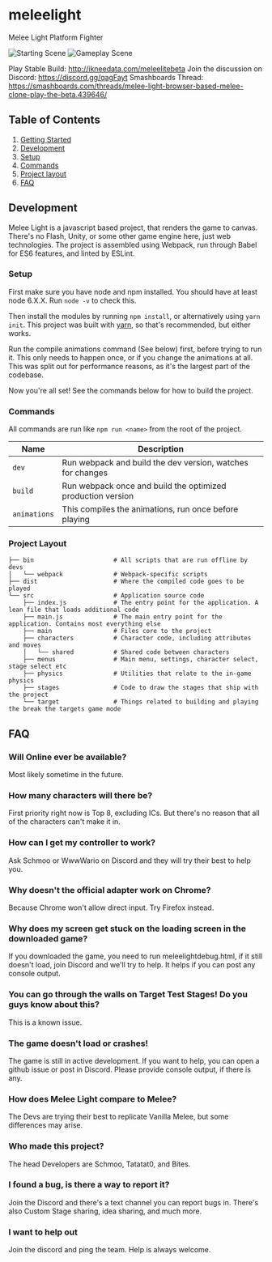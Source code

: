 # meleelight
Melee Light Platform Fighter

![Starting Scene](https://raw.githubusercontent.com/amilajack/meleelight/master/screenshots/starting.png)
![Gameplay Scene](https://raw.githubusercontent.com/amilajack/meleelight/master/screenshots/scene.png)

Play Stable Build: http://ikneedata.com/meleelitebeta
Join the discussion on Discord: https://discord.gg/qagFayt
Smashboards Thread: https://smashboards.com/threads/melee-light-browser-based-melee-clone-play-the-beta.439646/


## Table of Contents
1. [Getting Started](#getting-started)
2. [Development](#development)
  1. [Setup](#setup)
  2. [Commands](#commands)
  3. [Project layout](#project-layout)
3. [FAQ](#faq)



## Development

Melee Light is a javascript based project, that renders the game to canvas.
There's no Flash, Unity, or some other game engine here, just web technologies.
The project is assembled using Webpack, run through Babel for ES6 features, and
linted by ESLint.

### Setup

First make sure you have node and npm installed. You should have at least node
6.X.X. Run `node -v` to check this.

Then install the modules by running `npm install`, or alternatively using
`yarn init`. This project was built with [yarn](https://yarnpkg.com/), so that's
recommended, but either works.

Run the compile animations command (See below) first, before trying to run it.
This only needs to happen once, or if you change the animations at all. This was
split out for performance reasons, as it's the largest part of the codebase.

Now you're all set! See the commands below for how to build the project.

### Commands

All commands are run like `npm run <name>` from the root of the project.

|Name         |Description                                                     |
|-------------|----------------------------------------------------------------|
|`dev`        |Run webpack and build the dev version, watches for changes      |
|`build`      |Run webpack once and build the optimized production version     |
|`animations` |This compiles the animations, run once before playing           |

### Project Layout

```
├── bin                      # All scripts that are run offline by devs
│   └── webpack              # Webpack-specific scripts
├── dist                     # Where the compiled code goes to be played
└── src                      # Application source code
    ├── index.js             # The entry point for the application. A lean file that loads additional code
    ├── main.js              # The main entry point for the application. Contains most everything else
    ├── main                 # Files core to the project
    ├── characters           # Character code, including attributes and moves
    │   └── shared           # Shared code between characters
    ├── menus                # Main menu, settings, character select, stage select etc
    ├── physics              # Utilities that relate to the in-game physics
    ├── stages               # Code to draw the stages that ship with the project
    └── target               # Things related to building and playing the break the targets game mode
```



## FAQ

### Will Online ever be available?
Most likely sometime in the future.

### How many characters will there be?
First priority right now is Top 8, excluding ICs. But there's no reason that
all of the characters can't make it in.

### How can I get my controller to work?
Ask Schmoo or WwwWario on Discord and they will try their best to help you.

### Why doesn't the official adapter work on Chrome?
Because Chrome won't allow direct input. Try Firefox instead.

### Why does my screen get stuck on the loading screen in the downloaded game?
If you downloaded the game, you need to run meleelightdebug.html, if it still
doesn't load, join Discord and we'll try to help. It helps if you can post
any console output.

### You can go through the walls on Target Test Stages! Do you guys know about this?
This is a known issue.

### The game doesn't load or crashes!
The game is still in active development. If you want to help, you can open a
github issue or post in Discord. Please provide console output, if there is any.

### How does Melee Light compare to Melee?
The Devs are trying their best to replicate Vanilla Melee, but some differences
may arise.

### Who made this project?
The head Developers are Schmoo, Tatatat0, and Bites.

### I found a bug, is there a way to report it?
Join the Discord and there's a text channel you can report bugs in. There's also
Custom Stage sharing, idea sharing, and much more.

### I want to help out
Join the discord and ping the team. Help is always welcome.
